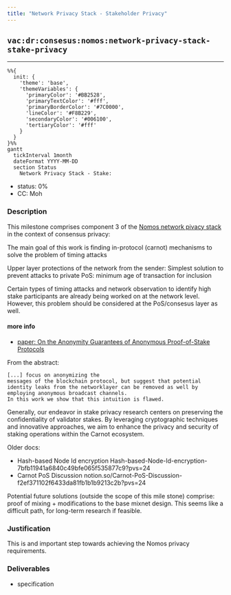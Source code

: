 ```yaml
---
title: "Network Privacy Stack - Stakeholder Privacy"
---
```

## `vac:dr:consesus:nomos:network-privacy-stack-stake-privacy`
---

```mermaid
%%{ 
  init: { 
    'theme': 'base', 
    'themeVariables': { 
      'primaryColor': '#BB2528', 
      'primaryTextColor': '#fff', 
      'primaryBorderColor': '#7C0000', 
      'lineColor': '#F8B229', 
      'secondaryColor': '#006100', 
      'tertiaryColor': '#fff' 
    } 
  } 
}%%
gantt
  tickInterval 1month
  dateFormat YYYY-MM-DD 
  section Status
    Network Privacy Stack - Stake:
```

- status: 0%
- CC: Moh

### Description

This milestone comprises component 3 of the [Nomos network pivacy stack](https://www.notion.so/Network-Privacy-Stack-2a2a86647d2a42ca9de6940c55f99851)
in the context of consensus privacy:

The main goal of this work is finding in-protocol (carnot) mechanisms to solve the problem of timing attacks

Upper layer protections of the network from the sender:  Simplest solution to prevent attacks to private PoS: minimum age of transaction for inclusion


Certain types of timing attacks and network observation to identify high stake participants are already being worked on at the network level.
However, this problem should be considered at the PoS/consesus layer as well.


#### more info

* [paper: On the Anonymity Guarantees of Anonymous Proof-of-Stake Protocols](https://eprint.iacr.org/2021/409.pdf)

From the abstract:

```
[...] focus on anonymizing the
messages of the blockchain protocol, but suggest that potential identity leaks from the networklayer can be removed as well by employing anonymous broadcast channels.
In this work we show that this intuition is flawed.
```

Generally, our endeavor in stake privacy research centers on preserving the confidentiality of validator stakes.
By leveraging cryptographic techniques and innovative approaches, we aim to enhance the privacy and security of staking operations within the Carnot ecosystem.

Older docs:

* Hash-based Node Id encryption Hash-based-Node-Id-encryption-7bfb11941a6840c49bfe065f535877c9?pvs=24
* Carnot PoS Discussion notion.so/Carnot-PoS-Discussion-f2ef371102f6433da81fb1b1b9213c2b?pvs=24

Potential future solutions (outside the scope of this mile stone) comprise: proof of mixing + modifications to the base mixnet design. This seems like a difficult path, for long-term research if feasible.

### Justification

This is and important step towards achieving the Nomos privacy requirements.

### Deliverables

* specification



